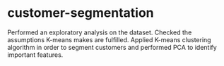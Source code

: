 # customer-segmentation
Performed an exploratory analysis on the dataset.
Checked the assumptions K-means makes are fulfilled.
Applied K-means clustering algorithm in order to segment customers and performed PCA to identify important features.
